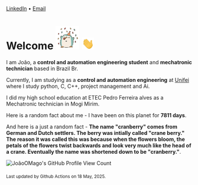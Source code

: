 [LinkedIn](https://www.linkedin.com/in/joão-pedro-gozzoli-b95641301/) &bull;
[Email](joaopedrogozzoli@gmail.com)

# Welcome <img src="happy.gif" height="64px" /> <img src="wave.gif" height="32px" />

I am João, a  **control and automation engineering student** and **mechatronic technician** based in Brazil Br.

Currently, I am studying as a **control and automation engineering** at [Unifei](https://unifei.edu.br) where I study python, C, C++, project management and Ai.

I did my high school education at ETEC Pedro Ferreira alves as a Mechatronic technician in Mogi Mirim.

Here is a random fact about me - I have been on this planet for **7811 days**.

And here is a just a random fact -  **The name "cranberry" comes from German and Dutch settlers. The berry was intially called "crane berry." The reason it was called this was because when the flowers bloom, the petals of the flowers twist backwards and look very much like the head of a crane. Eventually the name was shortened down to be "cranberry."**.

![JoãoOMago's GitHub Profile View Count](https://komarev.com/ghpvc/?username=JoaoOMago)

<sub>Last updated by Github Actions on 18 May, 2025.</sub>
